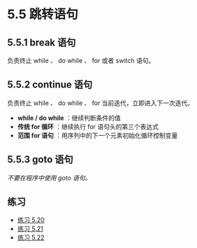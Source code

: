 # 5.5 跳转语句

## 5.5.1 break 语句

负责终止 while 、 do while 、 for 或者 switch 语句。

## 5.5.2 continue 语句

负责终止 while 、 do while 、 for 当前迭代，立即进入下一次迭代。

* **while / do while** ：继续判断条件的值
* **传统 for 循环** ：继续执行 for 语句头的第三个表达式
* **范围 for 语句** ：用序列中的下一个元素初始化循环控制变量

## 5.5.3 goto 语句

*不要在程序中使用 goto 语句。*

## 练习

* [练习 5.20](../src/quiz_5.20.cpp)
* [练习 5.21](../src/quiz_5.21.cpp)
* [练习 5.22](../src/quiz_5.22.md)

